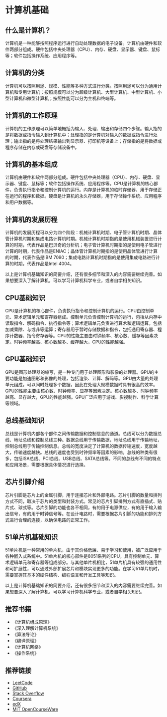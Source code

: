 
# 计算机基础

## 什么是计算机？

计算机是一种能够按照程序运行进行自动处理数据的电子设备。计算机由硬件和软件两部分组成。硬件包括中央处理器（CPU）、内存、硬盘、显示器、键盘、鼠标等；软件包括操作系统、应用程序等。

## 计算机的分类

计算机可以按照用途、规模、性能等多种方式进行分类。按照用途可以分为通用计算机和专用计算机；按照规模可以分为超级计算机、大型计算机、中型计算机、小型计算机和微型计算机；按照性能可以分为主机和终端等。

## 计算机的工作原理

计算机的工作原理可以简单地概括为输入、处理、输出和存储四个步骤。输入指的是将数据或指令输入到计算机中；处理指的是计算机对输入的数据或指令进行处理；输出指的是将处理结果输出到显示器、打印机等设备上；存储指的是将数据或程序存储在内存或硬盘等存储设备中。

## 计算机的基本组成

计算机由硬件和软件两部分组成。硬件包括中央处理器（CPU）、内存、硬盘、显示器、键盘、鼠标等；软件包括操作系统、应用程序等。CPU是计算机的核心部件，负责执行指令和控制计算机的运行。内存是计算机的临时存储器，用于存储正在运行的程序和数据。硬盘是计算机的永久存储器，用于存储操作系统、应用程序和用户数据等。

## 计算机的发展历程

计算机的发展历程可以分为四个阶段：机械计算机时期、电子管计算机时期、晶体管计算机时期和集成电路计算机时期。机械计算机时期指的是使用机械装置进行计算的时期，代表作品是巴贝奇的分析机；电子管计算机时期指的是使用电子管进行计算的时期，代表作品是ENIAC；晶体管计算机时期指的是使用晶体管进行计算的时期，代表作品是IBM 7090；集成电路计算机时期指的是使用集成电路进行计算的时期，代表作品是Intel 4004。

以上是计算机基础知识的简要介绍，还有很多细节和深入的内容需要继续完善。如果想要深入了解计算机，可以学习计算机科学专业，或者自学相关知识。

## CPU基础知识

CPU是计算机的核心部件，负责执行指令和控制计算机的运行。CPU由控制单元、算术逻辑单元和寄存器组成。控制单元负责控制计算机的运行，包括从内存中读取指令、解码指令、执行指令等；算术逻辑单元负责进行算术和逻辑运算，包括加减乘除、与或非等运算；寄存器用于暂时存储数据和指令，包括通用寄存器、程序计数器、指令寄存器等。CPU的性能主要由时钟频率、核心数、缓存等因素决定。时钟频率越高、核心数越多、缓存越大，CPU的性能越强。

## GPU基础知识

GPU是图形处理器的缩写，是一种专门用于处理图形和影像的处理器。GPU的主要功能是加速图形和影像的处理，包括渲染、计算、解码等。GPU由大量的处理单元组成，可以同时处理多个数据，因此在处理大规模数据时具有很高的效率。GPU的性能主要由核心数、时钟频率、显存等因素决定。核心数越多、时钟频率越高、显存越大，GPU的性能越强。GPU广泛应用于游戏、影视制作、科学计算等领域。


## 总线基础知识

总线是计算机内部各个部件之间传输数据和控制信息的通道。总线可以分为数据总线、地址总线和控制总线三种。数据总线用于传输数据，地址总线用于传输地址，控制总线用于传输控制信息。总线的宽度决定了计算机的数据传输速度，宽度越大，传输速度越快。总线的速度也受到时钟频率等因素的影响。总线的种类有很多，包括ISA总线、PCI总线、USB总线、SATA总线等。不同的总线有不同的特点和应用场景，需要根据具体情况进行选择。

## 芯片引脚介绍

芯片引脚是芯片上的金属引脚，用于连接芯片和外部电路。芯片引脚的数量和排列方式不同，取决于芯片的类型和封装方式。常见的芯片引脚排列方式有直插式、贴片式、球式等。芯片引脚的功能也各不相同，有的用于电源供应，有的用于输入输出信号，有的用于时钟信号等。在设计电路时，需要根据芯片引脚的功能和排列方式进行合理的连接，以确保电路的正常工作。

## 51单片机基础知识

51单片机是一种常用的单片机，由于其价格低廉、易于学习和使用，被广泛应用于各种嵌入式系统中。51单片机的核心部件是8051系列的CPU，具有控制单元、算术逻辑单元和寄存器等组成部分。与其他单片机相比，51单片机具有较强的通用性和可扩展性，可以通过外部扩展芯片和模块实现更多的功能。在学习51单片机时，需要掌握其基本的硬件结构、编程语言和开发工具等知识。

以上是计算机基础知识的简要介绍，还有很多细节和深入的内容需要继续完善。如果想要深入了解计算机，可以学习计算机科学专业，或者自学相关知识。


## 推荐书籍

- 《计算机组成原理》
- 《深入理解计算机系统》
- 《算法导论》
- 《编译原理》
- 《计算机网络》
- 《操作系统》

## 推荐链接

- [LeetCode](https://leetcode.com/)
- [GitHub](https://github.com/)
- [Stack Overflow](https://stackoverflow.com/)
- [Coursera](https://www.coursera.org/)
- [edX](https://www.edx.org/)
- [MIT OpenCourseWare](https://ocw.mit.edu/index.htm)
